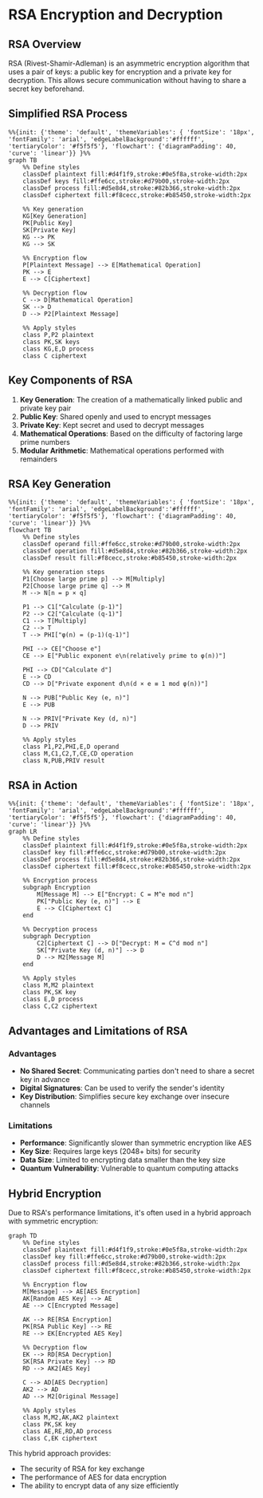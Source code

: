 # RSA Encryption and Decryption

## RSA Overview

RSA (Rivest-Shamir-Adleman) is an asymmetric encryption algorithm that uses a pair of keys: a public key for encryption and a private key for decryption. This allows secure communication without having to share a secret key beforehand.

## Simplified RSA Process

```mermaid
%%{init: {'theme': 'default', 'themeVariables': { 'fontSize': '18px', 'fontFamily': 'arial', 'edgeLabelBackground':'#ffffff', 'tertiaryColor': '#f5f5f5'}, 'flowchart': {'diagramPadding': 40, 'curve': 'linear'}} }%%
graph TB
    %% Define styles
    classDef plaintext fill:#d4f1f9,stroke:#0e5f8a,stroke-width:2px
    classDef keys fill:#ffe6cc,stroke:#d79b00,stroke-width:2px
    classDef process fill:#d5e8d4,stroke:#82b366,stroke-width:2px
    classDef ciphertext fill:#f8cecc,stroke:#b85450,stroke-width:2px

    %% Key generation
    KG[Key Generation]
    PK[Public Key]
    SK[Private Key]
    KG --> PK
    KG --> SK

    %% Encryption flow
    P[Plaintext Message] --> E[Mathematical Operation]
    PK --> E
    E --> C[Ciphertext]

    %% Decryption flow
    C --> D[Mathematical Operation]
    SK --> D
    D --> P2[Plaintext Message]

    %% Apply styles
    class P,P2 plaintext
    class PK,SK keys
    class KG,E,D process
    class C ciphertext
```

## Key Components of RSA

1. **Key Generation**: The creation of a mathematically linked public and private key pair
2. **Public Key**: Shared openly and used to encrypt messages
3. **Private Key**: Kept secret and used to decrypt messages
4. **Mathematical Operations**: Based on the difficulty of factoring large prime numbers
5. **Modular Arithmetic**: Mathematical operations performed with remainders

## RSA Key Generation

```mermaid
%%{init: {'theme': 'default', 'themeVariables': { 'fontSize': '18px', 'fontFamily': 'arial', 'edgeLabelBackground':'#ffffff', 'tertiaryColor': '#f5f5f5'}, 'flowchart': {'diagramPadding': 40, 'curve': 'linear'}} }%%
flowchart TB
    %% Define styles
    classDef operand fill:#ffe6cc,stroke:#d79b00,stroke-width:2px
    classDef operation fill:#d5e8d4,stroke:#82b366,stroke-width:2px
    classDef result fill:#f8cecc,stroke:#b85450,stroke-width:2px

    %% Key generation steps
    P1[Choose large prime p] --> M[Multiply]
    P2[Choose large prime q] --> M
    M --> N[n = p × q]

    P1 --> C1["Calculate (p-1)"]
    P2 --> C2["Calculate (q-1)"]
    C1 --> T[Multiply]
    C2 --> T
    T --> PHI["φ(n) = (p-1)(q-1)"]

    PHI --> CE["Choose e"]
    CE --> E["Public exponent e\n(relatively prime to φ(n))"]

    PHI --> CD["Calculate d"]
    E --> CD
    CD --> D["Private exponent d\n(d × e ≡ 1 mod φ(n))"]

    N --> PUB["Public Key (e, n)"]
    E --> PUB

    N --> PRIV["Private Key (d, n)"]
    D --> PRIV

    %% Apply styles
    class P1,P2,PHI,E,D operand
    class M,C1,C2,T,CE,CD operation
    class N,PUB,PRIV result
```

## RSA in Action

```mermaid
%%{init: {'theme': 'default', 'themeVariables': { 'fontSize': '18px', 'fontFamily': 'arial', 'edgeLabelBackground':'#ffffff', 'tertiaryColor': '#f5f5f5'}, 'flowchart': {'diagramPadding': 40, 'curve': 'linear'}} }%%
graph LR
    %% Define styles
    classDef plaintext fill:#d4f1f9,stroke:#0e5f8a,stroke-width:2px
    classDef key fill:#ffe6cc,stroke:#d79b00,stroke-width:2px
    classDef process fill:#d5e8d4,stroke:#82b366,stroke-width:2px
    classDef ciphertext fill:#f8cecc,stroke:#b85450,stroke-width:2px

    %% Encryption process
    subgraph Encryption
        M[Message M] --> E["Encrypt: C = M^e mod n"]
        PK["Public Key (e, n)"] --> E
        E --> C[Ciphertext C]
    end

    %% Decryption process
    subgraph Decryption
        C2[Ciphertext C] --> D["Decrypt: M = C^d mod n"]
        SK["Private Key (d, n)"] --> D
        D --> M2[Message M]
    end

    %% Apply styles
    class M,M2 plaintext
    class PK,SK key
    class E,D process
    class C,C2 ciphertext
```

## Advantages and Limitations of RSA

### Advantages

- **No Shared Secret**: Communicating parties don't need to share a secret key in advance
- **Digital Signatures**: Can be used to verify the sender's identity
- **Key Distribution**: Simplifies secure key exchange over insecure channels

### Limitations

- **Performance**: Significantly slower than symmetric encryption like AES
- **Key Size**: Requires large keys (2048+ bits) for security
- **Data Size**: Limited to encrypting data smaller than the key size
- **Quantum Vulnerability**: Vulnerable to quantum computing attacks

## Hybrid Encryption

Due to RSA's performance limitations, it's often used in a hybrid approach with symmetric encryption:

```mermaid
graph TD
    %% Define styles
    classDef plaintext fill:#d4f1f9,stroke:#0e5f8a,stroke-width:2px
    classDef key fill:#ffe6cc,stroke:#d79b00,stroke-width:2px
    classDef process fill:#d5e8d4,stroke:#82b366,stroke-width:2px
    classDef ciphertext fill:#f8cecc,stroke:#b85450,stroke-width:2px

    %% Encryption flow
    M[Message] --> AE[AES Encryption]
    AK[Random AES Key] --> AE
    AE --> C[Encrypted Message]

    AK --> RE[RSA Encryption]
    PK[RSA Public Key] --> RE
    RE --> EK[Encrypted AES Key]

    %% Decryption flow
    EK --> RD[RSA Decryption]
    SK[RSA Private Key] --> RD
    RD --> AK2[AES Key]

    C --> AD[AES Decryption]
    AK2 --> AD
    AD --> M2[Original Message]

    %% Apply styles
    class M,M2,AK,AK2 plaintext
    class PK,SK key
    class AE,RE,RD,AD process
    class C,EK ciphertext
```

This hybrid approach provides:

- The security of RSA for key exchange
- The performance of AES for data encryption
- The ability to encrypt data of any size efficiently
